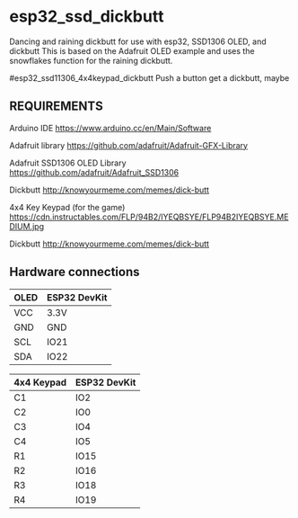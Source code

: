 # esp32_ssd_dickbutt
Dancing and raining dickbutt for use with esp32, SSD1306 OLED, and dickbutt
This is based on the Adafruit OLED example and uses the snowflakes function for the raining dickbutt.

#esp32_ssd11306_4x4keypad_dickbutt
Push a button get a dickbutt, maybe


## REQUIREMENTS

Arduino IDE
https://www.arduino.cc/en/Main/Software

Adafruit library
https://github.com/adafruit/Adafruit-GFX-Library

Adafruit SSD1306 OLED Library
https://github.com/adafruit/Adafruit_SSD1306

Dickbutt
http://knowyourmeme.com/memes/dick-butt

4x4 Key Keypad (for the game)
https://cdn.instructables.com/FLP/94B2/IYEQBSYE/FLP94B2IYEQBSYE.MEDIUM.jpg

Dickbutt
http://knowyourmeme.com/memes/dick-butt


## Hardware connections

| OLED | ESP32 DevKit |
| -----|--------------|
| VCC  |     3.3V     |
| GND  |     GND      |
| SCL  |     IO21     |
| SDA  |     IO22     |

| 4x4 Keypad    |  ESP32 DevKit |
| -----|------------|
| C1            |     IO2  |
| C2            |     IO0  |
| C3            |     IO4  |
| C4            |     IO5  |
| R1            |     IO15 |
| R2            |     IO16 |
| R3            |     IO18 |
| R4            |     IO19 |
